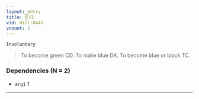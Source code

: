 ```yaml
---
layout: entry
title: སྔོ་√2
vid: Hill:0443
vcount: 2
---
```

`Involuntary` 
> To become green CD\.
 To make blue DK\.
To become blue or black TC\.

### Dependencies (N = 2)
* `arg1` 1

---

